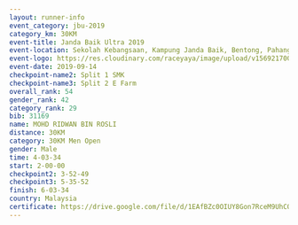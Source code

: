 ```yaml
---
layout: runner-info 
event_category: jbu-2019 
category_km: 30KM 
event-title: Janda Baik Ultra 2019
event-location: Sekolah Kebangsaan, Kampung Janda Baik, Bentong, Pahang, Malaysia 
event-logo: https://res.cloudinary.com/raceyaya/image/upload/v1569217009/logo/janda-baik_vch1pc.jpg 
event-date: 2019-09-14 
checkpoint-name2: Split 1 SMK 
checkpoint-name3: Split 2 E Farm 
overall_rank: 54
gender_rank: 42
category_rank: 29
bib: 31169
name: MOHD RIDWAN BIN ROSLI
distance: 30KM
category: 30KM Men Open
gender: Male
time: 4-03-34
start: 2-00-00
checkpoint2: 3-52-49
checkpoint3: 5-35-52
finish: 6-03-34
country: Malaysia
certificate: https://drive.google.com/file/d/1EAfBZc0OIUY8Gon7RceM9UhCQtO-GKUn/view?usp=sharing
---
```

